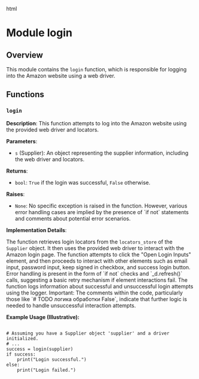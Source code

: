 html
<h1>Module login</h1>

<h2>Overview</h2>
<p>This module contains the <code>login</code> function, which is responsible for logging into the Amazon website using a web driver.</p>

<h2>Functions</h2>

<h3><code>login</code></h3>

<p><strong>Description</strong>: This function attempts to log into the Amazon website using the provided web driver and locators.</p>

<p><strong>Parameters</strong>:</p>
<ul>
  <li><code>s</code> (Supplier): An object representing the supplier information, including the web driver and locators.</li>
</ul>

<p><strong>Returns</strong>:</p>
<ul>
  <li><code>bool</code>: <code>True</code> if the login was successful, <code>False</code> otherwise.</li>
</ul>

<p><strong>Raises</strong>:</p>
<ul>
  <li><code>None</code>: No specific exception is raised in the function. However, various error handling cases are implied by the presence of `if not` statements and comments about potential error scenarios.</li>
</ul>


<p><strong>Implementation Details</strong>:</p>
<p>The function retrieves login locators from the <code>locators_store</code> of the <code>Supplier</code> object. It then uses the provided web driver to interact with the Amazon login page.  The function attempts to click the "Open Login Inputs" element, and then proceeds to interact with other elements such as email input, password input, keep signed in checkbox, and success login button. Error handling is present in the form of `if not` checks and `_d.refresh()` calls, suggesting a basic retry mechanism if element interactions fail. The function logs information about successful and unsuccessful login attempts using the logger.  Important:  The comments within the code, particularly those like `# TODO логика обработки False`, indicate that further logic is needed to handle unsuccessful interaction attempts.</p>


<p><strong>Example Usage (Illustrative):</strong></p>
<pre><code class="language-python">
# Assuming you have a Supplier object 'supplier' and a driver initialized.
# ...
success = login(supplier)
if success:
    print("Login successful.")
else:
    print("Login failed.")
</code></pre>